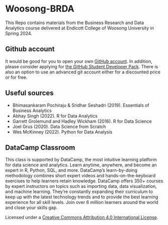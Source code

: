 # Woosong-BRDA

This Repo contains materials from the Business Research and Data Analytics course delivered at Endicott College of Woosong University in Spring 2024.

## Github account
It would be good for you to open your own [GitHub account](https://github.com/). In addition, please consider applying for [the GitHub Student Developer Pack](https://education.github.com/pack). There is also an option to use an advanced git account either for a discounted price or for free.

## Useful sources
- Bhimasankaram Pochiraju & Sridhar Seshadri (2019). Essentials of Business Analytics
- Abhay Singh (2022). R for Data Analytics
- Garrett Grolemund and Hadley Wickham (2016). R for Data Science
- Joel Grus (2020). Data Science from Scratch
- Wes McKinney (2022). Python for Data Analysis

## DataCamp Classroom
This class is supported by DataCamp, the most intuitive learning platform for data science and analytics. Learn anytime, anywhere, and become an expert in R, Python, SQL, and more. DataCamp’s learn-by-doing methodology combines short expert videos and hands-on-the-keyboard exercises to help learners retain knowledge. DataCamp offers 350+ courses by expert instructors on topics such as importing data, data visualization, and machine learning. They’re constantly expanding their curriculum to keep up with the latest technology trends and to provide the best learning experience for all skill levels. Join over 6 million learners around the world and close your skills gap.


Licensed under a [Creative Commons Attribution 4.0 International License](https://creativecommons.org/licenses/by/4.0/).

